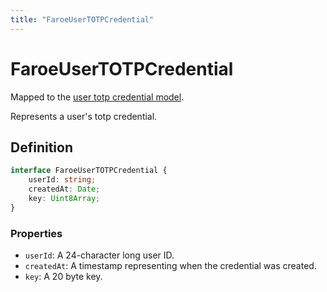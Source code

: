 ```yaml
---
title: "FaroeUserTOTPCredential"
---
```


# FaroeUserTOTPCredential

Mapped to the [user totp credential model](/reference/rest/models/user-totp-credential).

Represents a user's totp credential.

## Definition

```ts
interface FaroeUserTOTPCredential {
	userId: string;
	createdAt: Date;
	key: Uint8Array;
}
```

### Properties

- `userId`: A 24-character long user ID.
- `createdAt`: A timestamp representing when the credential was created.
- `key`: A 20 byte key.
